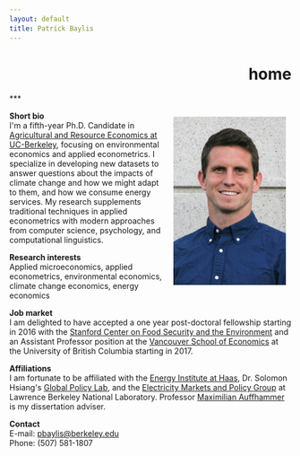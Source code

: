 ```yaml
---
layout: default
title: Patrick Baylis
---
```

<h1 align="right">home</h1>
***

<a href="images/smiling_dbgranite.jpg"><img src="images/smiling_dbgranite.jpg" alt="headshot" height="300px" class="shadow" style="float:right; margin:10px 10px 10px 10px;" /></a>

**Short bio** <br>
I'm a fifth-year Ph.D. Candidate in [Agricultural and Resource Economics at UC-Berkeley](http://areweb.berkeley.edu), focusing on environmental economics and applied econometrics. I specialize in developing new datasets to answer questions about the impacts of climate change and how we might adapt to them, and how we consume energy services. My research supplements traditional techniques in applied econometrics with modern approaches from computer science, psychology, and computational linguistics. 

**Research interests** <br>
Applied microeconomics, applied econometrics, environmental economics, climate change economics, energy economics

**Job market**<br>
I am delighted to have accepted a one year post-doctoral fellowship starting in 2016 with the [Stanford Center on Food Security and the Environment](http://fse.fsi.stanford.edu/) and an Assistant Professor position at the [Vancouver School of Economics](http://economics.ubc.ca/) at the University of British Columbia starting in 2017.
<!-- I am on the economics job market this year. My job market paper seeks to understand the hedonic cost of climate change using data from Twitter. For more detail and my other work, please see my [research](research.html) page. I will be at the AEA meetings in San Francisco January 3-5, 2016.  -->

**Affiliations**<br>
I am fortunate to be affiliated with the [Energy Institute at Haas](https://ei.haas.berkeley.edu), Dr. Solomon Hsiang's [Global Policy Lab](http://www.solomonhsiang.com/lab), and the [Electricity Markets and Policy Group](http://emp.lbl.gov/) at Lawrence Berkeley National Laboratory. Professor [Maximilian Auffhammer](http://www.auffhammer.com/) is my dissertation adviser.

**Contact** <br>
E-mail: <a href="mailto:pbaylis@berkeley.edu">pbaylis@berkeley.edu</a> <br>
Phone: (507) 581-1807